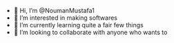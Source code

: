- 👋 Hi, I’m @NoumanMustafa1
- 👀 I’m interested in making softwares
- 🌱 I’m currently learning quite a  fair few things
- 💞️ I’m looking to collaborate with anyone who wants to 
